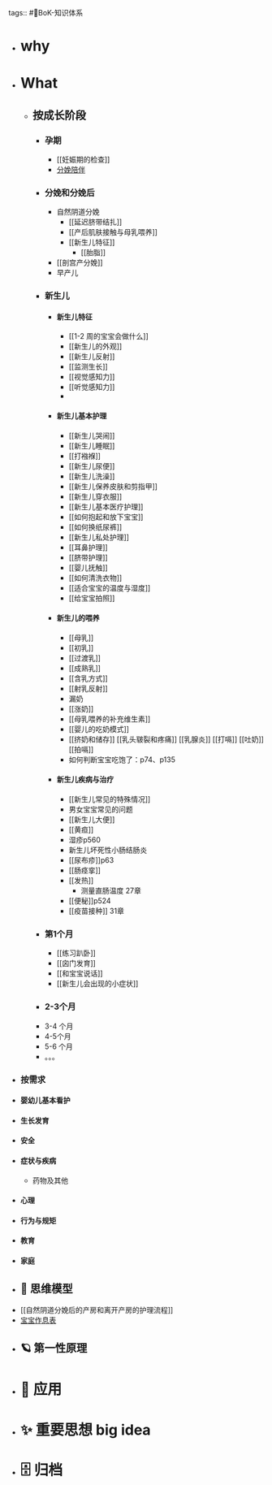 tags:: #🌲BoK-知识体系

- # why
- # What
	- ## 按成长阶段
		- ### 孕期
			- [[妊娠期的检查]]
			- [分娩陪伴](https://docs.google.com/spreadsheets/d/1VvA_BEBQI2VismzBsgA609_n4FtMT4E-gZR2yc7nv4o/edit?gid=0#gid=0)
		- ### 分娩和分娩后
			- 自然阴道分娩
				- [[延迟脐带结扎]]
				- [[产后肌肤接触与母乳喂养]]
				- [[新生儿特征]]
					- [[胎脂]]
			- [[剖宫产分娩]]
			- 早产儿
		- ### 新生儿
			- #### 新生儿特征
				- [[1-2 周的宝宝会做什么]]
				- [[新生儿的外观]]
				- [[新生儿反射]]
				- [[监测生长]]
				- [[视觉感知力]]
				- [[听觉感知力]]
				-
			- #### 新生儿基本护理
				- [[新生儿哭闹]]
				- [[新生儿睡眠]]
				- [[打襁褓]]
				- [[新生儿尿便]]
				- [[新生儿洗澡]]
				- [[新生儿保养皮肤和剪指甲]]
				- [[新生儿穿衣服]]
				- [[新生儿基本医疗护理]]
				- [[如何抱起和放下宝宝]]
				- [[如何换纸尿裤]]
				- [[新生儿私处护理]]
				- [[耳鼻护理]]
				- [[脐带护理]]
				- [[婴儿抚触]]
				- [[如何清洗衣物]]
				- [[适合宝宝的温度与湿度]]
				- [[给宝宝拍照]]
			- #### 新生儿的喂养
				- [[母乳]]
				- [[初乳]]
				- [[过渡乳]]
				- [[成熟乳]]
				- [[含乳方式]]
				- [[射乳反射]]
				- 漏奶
				- [[涨奶]]
				- [[母乳喂养的补充维生素]]
				- [[婴儿的吃奶模式]]
				- [[挤奶和储存]]
				  [[乳头皲裂和疼痛]]
				  [[乳腺炎]]
				  [[打嗝]]
				  [[吐奶]]
				  [[拍嗝]]
				- 如何判断宝宝吃饱了：p74、p135
			- #### 新生儿疾病与治疗
				- [[新生儿常见的特殊情况]]
				- 男女宝宝常见的问题
				- [[新生儿大便]]
				- [[黄疸]]
				- 湿疹p560
				- 新生儿坏死性小肠结肠炎
				- [[尿布疹]]p63
				- [[肠痉挛]]
				- [[发热]]
					- 测量直肠温度  27章
				- [[便秘]]p524
				- [[疫苗接种]] 31章
		- ### 第1个月
			- [[练习趴卧]]
			- [[囟门发育]]
			- [[和宝宝说话]]
			- [[新生儿会出现的小症状]]
		- ### 2-3个月
		- 3-4 个月
		- 4-5个月
		- 5-6 个月
		- 。。。
- ### 按需求
- #### 婴幼儿基本看护
- #### 生长发育
- #### 安全
- #### 症状与疾病
	- 药物及其他
- #### 心理
- #### 行为与规矩
- #### 教育
- #### 家庭
- ## 🧠 思维模型
- [[自然阴道分娩后的产房和离开产房的护理流程]]
- [宝宝作息表](https://docs.google.com/spreadsheets/d/1XRbVfgN8runw5_mVQ0rLVz649hMc148iWJplfFPMTuY/edit#gid=0)
- ## 🪐 第一性原理
- # 🧰 应用
- # ✨ 重要思想 big idea
- # 🗄️ 归档